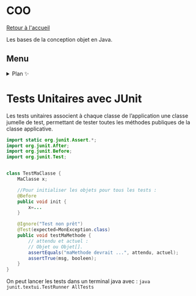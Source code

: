 # COO

[Retour à l'accueil](./../README.md)

Les bases de la conception objet en Java.

## Menu

<details>
<summary> Plan ✨</summary>

- [COO](#coo)
	- [Menu](#menu)
- [Tests Unitaires avec JUnit](#tests-unitaires-avec-junit)
</details>

# Tests Unitaires avec JUnit

Les tests unitaires associent à chaque classe de l’application une classe jumelle de test, permettant de tester toutes les méthodes publiques de la classe applicative.

```java
import static org.junit.Assert.*;
import org.junit.After;
import org.junit.Before;
import org.junit.Test;


class TestMaClasse {
	MaClasse x;

	//Pour initialiser les objets pour tous les tests :
	@Before
	public void init {
		x=...
	}

	@Ignore("Test non prêt")
	@Test(expected=MonException.class)
	public void testMaMethode {
		// attendu et actuel :
		// Objet ou Objet[].
		assertEquals("maMethode devrait ...", attendu, actuel); 
		assertTrue(msg, booleen);
	}
}
```

On peut lancer les tests dans un terminal java avec : `java junit.textui.TestRunner AllTests`
